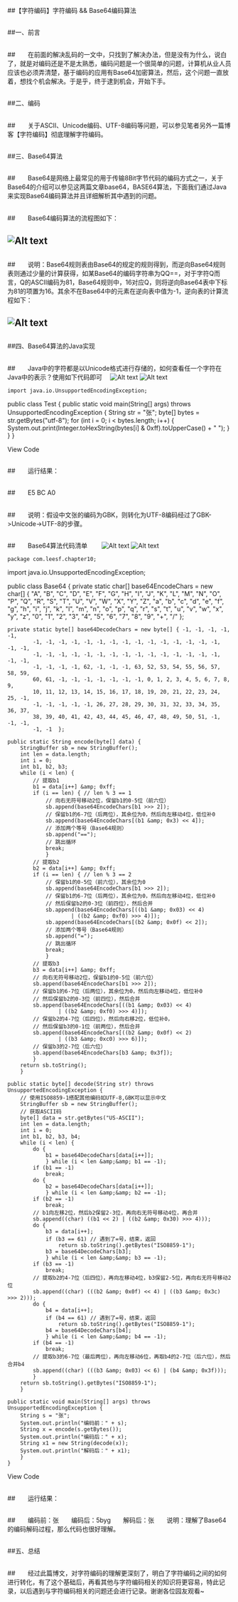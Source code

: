##【字符编码】字符编码 && Base64编码算法

##
##一、前言

##
##　　在前面的解决乱码的一文中，只找到了解决办法，但是没有为什么，说白了，就是对编码还是不是太熟悉，编码问题是一个很简单的问题，计算机从业人员应该也必须弄清楚，基于编码的应用有Base64加密算法，然后，这个问题一直放着，想找个机会解决。于是乎，终于逮到机会，开始下手。

##
##二、编码

##
##　　关于ASCII、Unicode编码、UTF-8编码等问题，可以参见笔者另外一篇博客【字符编码】彻底理解字符编码。

##
##三、Base64算法

##
##　　Base64是网络上最常见的用于传输8Bit字节代码的编码方式之一，关于Base64的介绍可以参见这两篇文章base64，BASE64算法，下面我们通过Java来实现Base64编码算法并且详细解析其中遇到的问题。

##
##　　Base64编码算法的流程图如下：

##
## ![Alt text](../md/img/616953-20160317194525131-886532802.png)

##
##　　说明：Base64规则表由Base64的规定的规则得到，而逆向Base64规则表则通过少量的计算获得，如某Base64的编码字符串为QQ==，对于字符Q而言，Q的ASCII编码为81，Base64规则中，16对应Q，则将逆向Base64表中下标为81的项置为16。其余不在Base64中的元素在逆向表中值为-1，逆向表的计算流程如下：

##
## ![Alt text](../md/img/616953-20160317165757209-349967733.png)

##
##四、Base64算法的Java实现

##
##　　Java中的字符都是以Unicode格式进行存储的，如何查看任一个字符在Java中的表示？使用如下代码即可　 ![Alt text](../md/img/ContractedBlock.gif) ![Alt text](../md/img/ExpandedBlockStart.gif)	import java.io.UnsupportedEncodingException;public class Test {    public static void main(String[] args) throws UnsupportedEncodingException {        String str = "张";        byte[] bytes = str.getBytes("utf-8");        for (int i = 0; i < bytes.length; i++) {            System.out.print(Integer.toHexString(bytes[i] &amp; 0xff).toUpperCase() + " ");        	}    	}	}View Code

##
##　　运行结果：

##
##　　E5 BC A0

##
##　　说明：假设中文张的编码为GBK，则转化为UTF-8编码经过了GBK->Unicode->UTF-8的步骤。

##
##　　Base64算法代码清单　　 ![Alt text](../md/img/ContractedBlock.gif) ![Alt text](../md/img/ExpandedBlockStart.gif)	package com.leesf.chapter10;import java.io.UnsupportedEncodingException;public class Base64 {    private static char[] base64EncodeChars = new char[] { "A", "B", "C", "D",            "E", "F", "G", "H", "I", "J", "K", "L", "M", "N", "O", "P", "Q",            "R", "S", "T", "U", "V", "W", "X", "Y", "Z", "a", "b", "c", "d",            "e", "f", "g", "h", "i", "j", "k", "l", "m", "n", "o", "p", "q",            "r", "s", "t", "u", "v", "w", "x", "y", "z", "0", "1", "2", "3",            "4", "5", "6", "7", "8", "9", "+", "/" 	};    private static byte[] base64DecodeChars = new byte[] { -1, -1, -1, -1, -1,            -1, -1, -1, -1, -1, -1, -1, -1, -1, -1, -1, -1, -1, -1, -1, -1, -1,            -1, -1, -1, -1, -1, -1, -1, -1, -1, -1, -1, -1, -1, -1, -1, -1, -1,            -1, -1, -1, -1, 62, -1, -1, -1, 63, 52, 53, 54, 55, 56, 57, 58, 59,            60, 61, -1, -1, -1, -1, -1, -1, -1, 0, 1, 2, 3, 4, 5, 6, 7, 8, 9,            10, 11, 12, 13, 14, 15, 16, 17, 18, 19, 20, 21, 22, 23, 24, 25, -1,            -1, -1, -1, -1, -1, 26, 27, 28, 29, 30, 31, 32, 33, 34, 35, 36, 37,            38, 39, 40, 41, 42, 43, 44, 45, 46, 47, 48, 49, 50, 51, -1, -1, -1,            -1, -1 	};    public static String encode(byte[] data) {        StringBuffer sb = new StringBuffer();        int len = data.length;        int i = 0;        int b1, b2, b3;        while (i < len) {            // 提取b1            b1 = data[i++] &amp; 0xff;            if (i == len) { // len % 3 == 1                // 向右无符号移动2位，保留b1的0-5位（前六位）                sb.append(base64EncodeChars[b1 >>> 2]);                // 保留b1的6-7位（后两位），其余位为0，然后向左移动4位，低位补0                sb.append(base64EncodeChars[(b1 &amp; 0x3) << 4]);                // 添加两个等号（Base64规则）                sb.append("==");                // 跳出循环                break;            	}            // 提取b2            b2 = data[i++] &amp; 0xff;            if (i == len) { // len % 3 == 2                // 保留b1的0-5位（前六位），其余位为0                sb.append(base64EncodeChars[b1 >>> 2]);                // 保留b1的6-7位（后两位），其余位为0，然后向左移动4位，低位补0                // 然后保留b2的0-3位（前四位），然后合并                sb.append(base64EncodeChars[((b1 &amp; 0x03) << 4)                        | ((b2 &amp; 0xf0) >>> 4)]);                sb.append(base64EncodeChars[(b2 &amp; 0x0f) << 2]);                // 添加两个等号（Base64规则）                sb.append("=");                // 跳出循环                break;            	}            // 提取b3            b3 = data[i++] &amp; 0xff;            // 向右无符号移动2位，保留b1的0-5位（前六位）            sb.append(base64EncodeChars[b1 >>> 2]);            // 保留b1的6-7位（后两位），其余位为0，然后向左移动4位，低位补0            // 然后保留b2的0-3位（前四位），然后合并            sb.append(base64EncodeChars[((b1 &amp; 0x03) << 4)                    | ((b2 &amp; 0xf0) >>> 4)]);            // 保留b2的4-7位（后四位），然后向右移2位，低位补0，            // 然后保留b3的0-1位（前两位），然后合并            sb.append(base64EncodeChars[((b2 &amp; 0x0f) << 2)                    | ((b3 &amp; 0xc0) >>> 6)]);            // 保留b3的2-7位（后六位）            sb.append(base64EncodeChars[b3 &amp; 0x3f]);        	}        return sb.toString();    	}    public static byte[] decode(String str) throws UnsupportedEncodingException {        // 使用ISO8859-1搭配其他编码如UTF-8,GBK可以显示中文        StringBuffer sb = new StringBuffer();        // 获取ASCII码        byte[] data = str.getBytes("US-ASCII");        int len = data.length;        int i = 0;        int b1, b2, b3, b4;        while (i < len) {            do {                b1 = base64DecodeChars[data[i++]];            	} while (i < len &amp;&amp; b1 == -1);            if (b1 == -1)                break;            do {                b2 = base64DecodeChars[data[i++]];            	} while (i < len &amp;&amp; b2 == -1);            if (b2 == -1)                break;            // b1向左移2位，然后b2保留2-3位，再向右无符号移动4位，再合并            sb.append((char) ((b1 << 2) | ((b2 &amp; 0x30) >>> 4)));            do {                b3 = data[i++];                if (b3 == 61) // 遇到了=号，结束，返回                    return sb.toString().getBytes("ISO8859-1");                b3 = base64DecodeChars[b3];            	} while (i < len &amp;&amp; b3 == -1);            if (b3 == -1)                break;            // 提取b2的4-7位（后四位），再向左移动4位，b3保留2-5位，再向右无符号移动2位            sb.append((char) (((b2 &amp; 0x0f) << 4) | ((b3 &amp; 0x3c) >>> 2)));            do {                b4 = data[i++];                if (b4 == 61) // 遇到了=号，结束，返回                    return sb.toString().getBytes("ISO8859-1");                b4 = base64DecodeChars[b4];            	} while (i < len &amp;&amp; b4 == -1);            if (b4 == -1)                break;            // 提取b3的6-7位（最后两位），再向左移动6位，再取b4的2-7位（后六位），然后合并b4            sb.append((char) (((b3 &amp; 0x03) << 6) | (b4 &amp; 0x3f)));        	}        return sb.toString().getBytes("ISO8859-1");    	}    public static void main(String[] args) throws UnsupportedEncodingException {        String s = "张";        System.out.println("编码前：" + s);        String x = encode(s.getBytes());        System.out.println("编码后：" + x);        String x1 = new String(decode(x));        System.out.println("解码后：" + x1);    	}	}View Code

##
##　　运行结果：

##
##　　编码前：张　　编码后：5byg　　解码后：张　　说明：理解了Base64的编码解码过程，那么代码也很好理解。

##
##五、总结

##
##　　经过此篇博文，对字符编码的理解更深刻了，明白了字符编码之间的如何进行转化，有了这个基础后，再看其他与字符编码相关的知识将更容易，特此记录，以后遇到与字符编码相关的问题还会进行记录。谢谢各位园友观看~